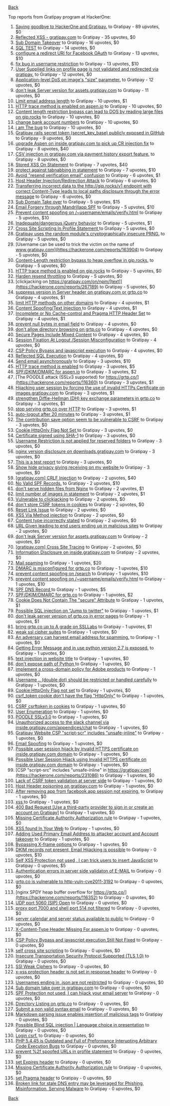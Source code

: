 [Back](../README.md)

Top reports from Gratipay program at HackerOne:

1. [Saying goodbye to HackerOne and Gratipay.](https://hackerone.com/reports/286728) to Gratipay - 89 upvotes, $0
2. [Reflected XSS - gratipay.com](https://hackerone.com/reports/262852) to Gratipay - 35 upvotes, $0
3. [Sub Domain Takeover](https://hackerone.com/reports/221133) to Gratipay - 16 upvotes, $0
4. [SQL TEST](https://hackerone.com/reports/248037) to Gratipay - 14 upvotes, $0
5. [configure a redirect URI for Facebook OAuth](https://hackerone.com/reports/140432) to Gratipay - 13 upvotes, $10
6. [fix bug in username restriction](https://hackerone.com/reports/128121) to Gratipay - 13 upvotes, $10
7. [User Supplied links on profile page is not validated and redirected via gratipay.](https://hackerone.com/reports/151831) to Gratipay - 12 upvotes, $0
8. [Application-level DoS on image's "size" parameter.](https://hackerone.com/reports/247700) to Gratipay - 12 upvotes, $0
9. [don't leak Server version for assets.gratipay.com](https://hackerone.com/reports/149710) to Gratipay - 11 upvotes, $0
10. [Limit email address length](https://hackerone.com/reports/127995) to Gratipay - 10 upvotes, $1
11. [HTTP trace method is enabled on aspen.io](https://hackerone.com/reports/203409) to Gratipay - 10 upvotes, $0
12. [Content length restriction bypass can lead to DOS by reading large files on gip.rocks](https://hackerone.com/reports/203388) to Gratipay - 10 upvotes, $0
13. [change bank account numbers](https://hackerone.com/reports/90805) to Gratipay - 10 upvotes, $0
14. [i am The bug](https://hackerone.com/reports/284807) to Gratipay - 10 upvotes, $0
15. [Gratipay rails secret token (secret_key_base) publicly exposed in GitHub](https://hackerone.com/reports/262620) to Gratipay - 9 upvotes, $0
16. [upgrade Aspen on inside.gratipay.com to pick up CR injection fix](https://hackerone.com/reports/143139) to Gratipay - 8 upvotes, $40
17. [CSV injection in gratipay.com via payment history export feature.](https://hackerone.com/reports/219323) to Gratipay - 8 upvotes, $0
18. [Stored XSS On Statement](https://hackerone.com/reports/84740) to Gratipay - 7 upvotes, $40
19. [protect against tabnabbing in statement](https://hackerone.com/reports/109161) to Gratipay - 7 upvotes, $10
20. [Avoid "resend verification email" confusion](https://hackerone.com/reports/156542) to Gratipay - 6 upvotes, $1
21. [Host Header Injection/Redirection Attack](https://hackerone.com/reports/157465) to Gratipay - 6 upvotes, $0
22. [Transferring incorrect data to the http://gip.rocks/v1 endpoint with correct Content-Type leads to local paths disclosure through the error message](https://hackerone.com/reports/219601) to Gratipay - 6 upvotes, $0
23. [Sub Domain Take over](https://hackerone.com/reports/111078) to Gratipay - 5 upvotes, $15
24. [Email Forgery through Mandrillapp SPF](https://hackerone.com/reports/117097) to Gratipay - 5 upvotes, $10
25. [Prevent content spoofing on /~username/emails/verify.html](https://hackerone.com/reports/117187) to Gratipay - 5 upvotes, $10
26. [Inadequate/dangerous jQuery behavior](https://hackerone.com/reports/211149) to Gratipay - 5 upvotes, $1
27. [Cross Site Scripting In Profile Statement ](https://hackerone.com/reports/162120) to Gratipay - 5 upvotes, $0
28. [Gratipay uses the random module's cryptographically insecure PRNG.](https://hackerone.com/reports/190373) to Gratipay - 5 upvotes, $0
29. [Username can be used to trick the victim on the name of www.gratipay.com](https://hackerone.com/reports/163904) to Gratipay - 5 upvotes, $0
30. [Content-Length restriction bypass to heap overflow in gip.rocks.](https://hackerone.com/reports/214449) to Gratipay - 5 upvotes, $0
31. [HTTP trace method is enabled on gip.rocks](https://hackerone.com/reports/203384) to Gratipay - 5 upvotes, $0
32. [Harden resend throttling](https://hackerone.com/reports/108645) to Gratipay - 5 upvotes, $0
33. [clickjacking on https://gratipay.com/on/npm/[text]](https://hackerone.com/reports/267189) to Gratipay - 5 upvotes, $0
34. [suppress version in Server header on gratipay.com or grtp.co](https://hackerone.com/reports/123742) to Gratipay - 4 upvotes, $1
35. [limit HTTP methods on other domains](https://hackerone.com/reports/117142) to Gratipay - 4 upvotes, $1
36. [Content Spoofing/Text Injection ](https://hackerone.com/reports/154921) to Gratipay - 4 upvotes, $1
37. [Incomplete or No Cache-control and Pragma HTTP Header Set](https://hackerone.com/reports/185833) to Gratipay - 4 upvotes, $1
38. [prevent null bytes in email field](https://hackerone.com/reports/150917) to Gratipay - 4 upvotes, $0
39. [don't allow directory browsing on grtp.co](https://hackerone.com/reports/151295) to Gratipay - 4 upvotes, $0
40. [Secure Pages Include Mixed Content](https://hackerone.com/reports/185835) to Gratipay - 4 upvotes, $0
41. [Session Fixation At Logout /Session Misconfiguration](https://hackerone.com/reports/193556) to Gratipay - 4 upvotes, $0
42. [CSP Policy Bypass and javascript execution](https://hackerone.com/reports/241192) to Gratipay - 4 upvotes, $0
43. [Reflected SQL Execution](https://hackerone.com/reports/284811) to Gratipay - 4 upvotes, $0
44. [Send email asynchronously](https://hackerone.com/reports/128856) to Gratipay - 3 upvotes, $10
45. [HTTP trace method is enabled](https://hackerone.com/reports/109054) to Gratipay - 3 upvotes, $5
46. [SPF/DKIM/DMARC for aspen.io](https://hackerone.com/reports/117159) to Gratipay - 3 upvotes, $2
47. [The POODLE attack (SSLv3 supported) for https://grtp.co/](https://hackerone.com/reports/116360) to Gratipay - 3 upvotes, $1
48. [Hijacking user session by forcing the use of  invalid HTTPs Certificate on images.gratipay.com](https://hackerone.com/reports/124976) to Gratipay - 3 upvotes, $1
49. [strengthen Diffie-Hellman (DH) key exchange parameters in grtp.co](https://hackerone.com/reports/117458) to Gratipay - 3 upvotes, $1
50. [stop serving grtp.co over HTTP](https://hackerone.com/reports/117330) to Gratipay - 3 upvotes, $1
51. [auto-logout after 20 minutes](https://hackerone.com/reports/123897) to Gratipay - 3 upvotes, $1
52. [The contribution save option seem to be vulnerable to CSRF](https://hackerone.com/reports/151827) to Gratipay - 3 upvotes, $0
53. [Cookie HttpOnly Flag Not Set ](https://hackerone.com/reports/190194) to Gratipay - 3 upvotes, $0
54. [Certificate signed using SHA-1](https://hackerone.com/reports/190015) to Gratipay - 3 upvotes, $0
55. [Username Restriction is not applied for reserved folders](https://hackerone.com/reports/163949) to Gratipay - 3 upvotes, $0
56. [nginx version disclosure on downloads.gratipay.com](https://hackerone.com/reports/157507) to Gratipay - 3 upvotes, $0
57. [This is a test report](https://hackerone.com/reports/151165) to Gratipay - 3 upvotes, $0
58. [Show hide privacy giving receiving on my website ](https://hackerone.com/reports/262088) to Gratipay - 3 upvotes, $0
59. [[gratipay.com] CRLF Injection](https://hackerone.com/reports/79552) to Gratipay - 2 upvotes, $40
60. [No Valid SPF Records.](https://hackerone.com/reports/116973) to Gratipay - 2 upvotes, $10
61. [don't serve hidden files from Nginx](https://hackerone.com/reports/120026) to Gratipay - 2 upvotes, $1
62. [limit number of images in statement](https://hackerone.com/reports/117739) to Gratipay - 2 upvotes, $1
63. [Vulnerable to clickjacking](https://hackerone.com/reports/123782) to Gratipay - 2 upvotes, $0
64. [don't store CSRF tokens in cookies](https://hackerone.com/reports/140377) to Gratipay - 2 upvotes, $0
65. [Reset Link Issue](https://hackerone.com/reports/161918) to Gratipay - 2 upvotes, $0
66. [XSS Via Method injection](https://hackerone.com/reports/161621) to Gratipay - 2 upvotes, $0
67. [Content type incorrectly stated](https://hackerone.com/reports/190964) to Gratipay - 2 upvotes, $0
68. [URL Given leading to end users ending up in malicious sites](https://hackerone.com/reports/209821) to Gratipay - 2 upvotes, $0
69. [don't leak Server version for assets.gratipay.com](https://hackerone.com/reports/151302) to Gratipay - 2 upvotes, $0
70. [[gratipay.com] Cross Site Tracing](https://hackerone.com/reports/152834) to Gratipay - 2 upvotes, $0
71. [Information Disclosure on inside.gratipay.com](https://hackerone.com/reports/267213) to Gratipay - 2 upvotes, $0
72. [Mail spaming](https://hackerone.com/reports/87531) to Gratipay - 1 upvotes, $20
73. [DMARC is misconfigured for grtp.co](https://hackerone.com/reports/117325) to Gratipay - 1 upvotes, $10
74. [prevent content spoofing on /search](https://hackerone.com/reports/115284) to Gratipay - 1 upvotes, $10
75. [prevent content spoofing on /~username/emails/verify.html](https://hackerone.com/reports/126010) to Gratipay - 1 upvotes, $10
76. [SPF DNS Record ](https://hackerone.com/reports/115275) to Gratipay - 1 upvotes, $5
77. [SPF/DKIM/DMARC for grtp.co](https://hackerone.com/reports/117149) to Gratipay - 1 upvotes, $2
78. [Cookie Does Not Contain The "secure" Attribute](https://hackerone.com/reports/123849) to Gratipay - 1 upvotes, $1
79. [Possible SQL injection on "Jump to twitter"](https://hackerone.com/reports/81701) to Gratipay - 1 upvotes, $1
80. [don't leak server version of grtp.co in error pages](https://hackerone.com/reports/136720) to Gratipay - 1 upvotes, $1
81. [bring grtp.co up to A grade on SSLLabs](https://hackerone.com/reports/131065) to Gratipay - 1 upvotes, $1
82. [weak ssl cipher suites](https://hackerone.com/reports/76303) to Gratipay - 1 upvotes, $0
83. [An adversary can harvest email address for spamming.](https://hackerone.com/reports/128035) to Gratipay - 1 upvotes, $0
84. [Getting Error Message and in use python version 2.7 is exposed.](https://hackerone.com/reports/128041) to Gratipay - 1 upvotes, $0
85. [text injection in website title](https://hackerone.com/reports/128764) to Gratipay - 1 upvotes, $0
86. [don't expose path of Python ](https://hackerone.com/reports/138659) to Gratipay - 1 upvotes, $0
87. [implement a cross-domain policy for Adobe products](https://hackerone.com/reports/90778) to Gratipay - 1 upvotes, $0
88. [Username .. (double dot) should be restricted or handled carefully](https://hackerone.com/reports/152477) to Gratipay - 1 upvotes, $0
89. [Cookie:HttpOnly Flag not set](https://hackerone.com/reports/157563) to Gratipay - 1 upvotes, $0
90. [csrf_token cookie don't have the flag "HttpOnly"](https://hackerone.com/reports/123900) to Gratipay - 1 upvotes, $0
91. [CSRF csrftoken in cookies](https://hackerone.com/reports/174228) to Gratipay - 1 upvotes, $0
92. [User Enumeration](https://hackerone.com/reports/192986) to Gratipay - 1 upvotes, $0
93. [POODLE SSLv3.0](https://hackerone.com/reports/219499) to Gratipay - 1 upvotes, $0
94. [Unauthorized access to the slack channel via inside.gratipay.com/appendices/chat](https://hackerone.com/reports/226648) to Gratipay - 1 upvotes, $0
95. [Gratipay Website CSP "script-scr" includes "unsafe-inline"](https://hackerone.com/reports/231510) to Gratipay - 1 upvotes, $0
96. [Email Spoofing](https://hackerone.com/reports/240987) to Gratipay - 1 upvotes, $0
97. [Possible user session hijack by invalid HTTPS certificate on inside.gratipay.com domain](https://hackerone.com/reports/241892) to Gratipay - 1 upvotes, $0
98. [Possible User Session Hijack using Invalid HTTPS certificate on inside.gratipay.com domain](https://hackerone.com/reports/242622) to Gratipay - 1 upvotes, $0
99. [CSP "script-src" includes "unsafe-inline" in https://gratipay.com](https://hackerone.com/reports/231086) to Gratipay - 1 upvotes, $0
100. [Lack of CSRF token validation at server side](https://hackerone.com/reports/163815) to Gratipay - 1 upvotes, $0
101. [Host Header poisoning on gratipay.com](https://hackerone.com/reports/158482) to Gratipay - 1 upvotes, $0
102. [After removing app from facebook app session not expiring.](https://hackerone.com/reports/129209) to Gratipay - 1 upvotes, $0
103. [xss ](https://hackerone.com/reports/262005) to Gratipay - 1 upvotes, $0
104. [400 Bad Request [Use a third-party provider to sign in or create an account on Gratipay]](https://hackerone.com/reports/267212) to Gratipay - 1 upvotes, $0
105. [Missing Certificate Authority Authorization rule](https://hackerone.com/reports/261706) to Gratipay - 1 upvotes, $0
106. [XSS found In Your Web](https://hackerone.com/reports/164922) to Gratipay - 1 upvotes, $0
107. [Adding Used Primary Email Address to attacker account and Account takeover](https://hackerone.com/reports/273647) to Gratipay - 1 upvotes, $0
108. [Bypassing X-frame options ](https://hackerone.com/reports/283951) to Gratipay - 1 upvotes, $0
109. [DKIM records not present, Email Hijacking is possible](https://hackerone.com/reports/84287) to Gratipay - 0 upvotes, $10
110. [Self XSS Protection not used , I can trick users to insert JavaScript](https://hackerone.com/reports/76307) to Gratipay - 0 upvotes, $5
111. [Authentication errors in server side validaton of E-MAIL](https://hackerone.com/reports/80883) to Gratipay - 0 upvotes, $0
112. [grtp.co is vulnerable to http-vuln-cve2011-3192](https://hackerone.com/reports/112687) to Gratipay - 0 upvotes, $0
113. [nginx SPDY heap buffer overflow for https://grtp.co/](https://hackerone.com/reports/116352) to Gratipay - 0 upvotes, $0
114. [UDP port 5060 (SIP) Open](https://hackerone.com/reports/116774) to Gratipay - 0 upvotes, $0
115. [proxy port 7000 and shell port 514 not filtered](https://hackerone.com/reports/116618) to Gratipay - 0 upvotes, $0
116. [server calendar and server status available to public](https://hackerone.com/reports/116621) to Gratipay - 0 upvotes, $0
117. [X-Content-Type Header Missing For aspen.io](https://hackerone.com/reports/118033) to Gratipay - 0 upvotes, $0
118. [CSP Policy Bypass and javascript execution Still Not Fixed](https://hackerone.com/reports/241341) to Gratipay - 0 upvotes, $0
119. [self cross site scripting](https://hackerone.com/reports/245762) to Gratipay - 0 upvotes, $0
120. [Insecure Transportation Security Protocol Supported (TLS 1.0)](https://hackerone.com/reports/163812) to Gratipay - 0 upvotes, $0
121. [SSl Weak Ciphers](https://hackerone.com/reports/244070) to Gratipay - 0 upvotes, $0
122. [x-xss protection header is not set in response header](https://hackerone.com/reports/162336) to Gratipay - 0 upvotes, $0
123. [Usernames ending in .json are not restricted](https://hackerone.com/reports/161935) to Gratipay - 0 upvotes, $0
124. [Sub domain take over in gratipay.com](https://hackerone.com/reports/257331) to Gratipay - 0 upvotes, $0
125. [SPF Protection not used, I can hijack your email server](https://hackerone.com/reports/93157) to Gratipay - 0 upvotes, $0
126. [Directory Listing on grtp.co](https://hackerone.com/reports/109116) to Gratipay - 0 upvotes, $0
127. [Submit a non valid syntax email](https://hackerone.com/reports/131053) to Gratipay - 0 upvotes, $0
128. [Markdown parsing issue enables insertion of malicious tags](https://hackerone.com/reports/116512) to Gratipay - 0 upvotes, $0
129. [Possible Blind SQL injection | Language choice in presentation](https://hackerone.com/reports/131047) to Gratipay - 0 upvotes, $0
130. [Login csrf.](https://hackerone.com/reports/117195) to Gratipay - 0 upvotes, $0
131. [PHP 5.4.45 is Outdated and Full of Preformance Interupting Arbitrary Code Execution Bugs](https://hackerone.com/reports/131452) to Gratipay - 0 upvotes, $0
132. [prevent %2f spoofed URLs in profile statement](https://hackerone.com/reports/128910) to Gratipay - 0 upvotes, $0
133. [set Expires header](https://hackerone.com/reports/145207) to Gratipay - 0 upvotes, $0
134. [Missing Certificate Authority Authorization rule](https://hackerone.com/reports/260928) to Gratipay - 0 upvotes, $0
135. [set Pragma header](https://hackerone.com/reports/145206) to Gratipay - 0 upvotes, $0
136. [Broken link for stale DNS entry may be leveraged for Phishing, Misinformation, Serving Malware](https://hackerone.com/reports/279351) to Gratipay - 0 upvotes, $0


[Back](../README.md)